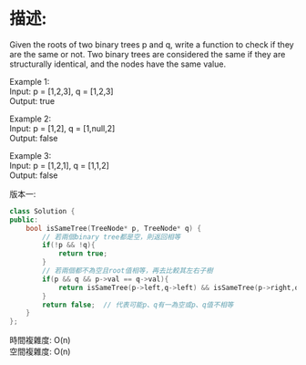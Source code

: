 # 描述:
Given the roots of two binary trees p and q, write a function to check if they are the same or not.
Two binary trees are considered the same if they are structurally identical, and the nodes have the same value.

Example 1:  
Input: p = [1,2,3], q = [1,2,3]  
Output: true

Example 2:  
Input: p = [1,2], q = [1,null,2]  
Output: false

Example 3:  
Input: p = [1,2,1], q = [1,1,2]  
Output: false

版本一:
```C++
class Solution {
public:
    bool isSameTree(TreeNode* p, TreeNode* q) {
        // 若兩個binary tree都是空，則返回相等
        if(!p && !q){
            return true;
        }
        // 若兩個都不為空且root值相等，再去比較其左右子樹
        if(p && q && p->val == q->val){
            return isSameTree(p->left,q->left) && isSameTree(p->right,q->right);
        }
        return false;  // 代表可能p、q有一為空或p、q值不相等
    }
};
```
時間複雜度: O(n)  
空間複雜度: O(n)